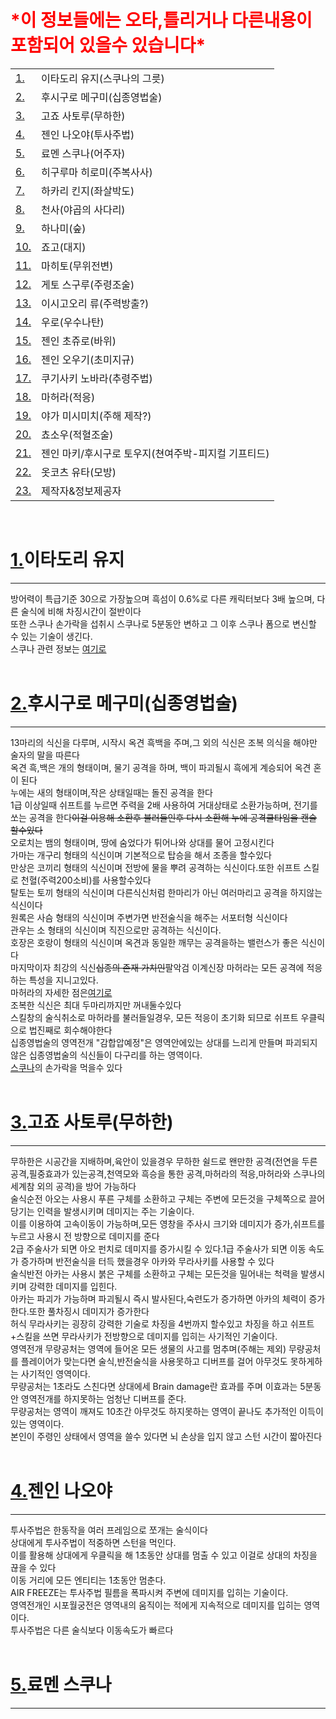 <!DOCTYPE html>
<html>
<head>
    <style>
        #header h1 {color: red;}
    </style>
</head>
<body>
    <div id="header">
        <h1>*이 정보들에는 오타,틀리거나 다른내용이 포함되어 있을수 있습니다*</h1>
    </div>
    <form>
        <table>
            <tr>
                <td><label><a href="#1">1.</a></label></td>
                <td>이타도리 유지(스쿠나의 그릇)</td>
            </tr>
            <tr>
                <td><label><a href="#2">2.</a></label></td>
                <td>후시구로 메구미(십종영법술)</td>
            </tr>
            <tr>
                <td><label><a href="#3">3.</a></label></td>
                <td>고죠 사토루(무하한)</td>
            </tr>
            <tr>
                <td><label><a href="#4">4.</a></label></td>
                <td>젠인 나오야(투사주법)</td>
            </tr>
            <tr>
                <td><label><a href="#5">5.</a></label></td>
                <td>료멘 스쿠나(어주자)</td>
            </tr>
            <tr>
                <td><label><a href="#6">6.</a></label></td>
                <td>히구루마 히로미(주복사사)</td>
            </tr>
            <tr>
                <td><label><a href="#7">7.</a></label></td>
                <td>하카리 킨지(좌살박도)</td>
            </tr>
            <tr>
                <td><label><a href="#8">8.</a></label></td>
                <td>천사(야곱의 사다리)</td>
            </tr>
            <tr>
                <td><label><a href="#9">9.</a></label></td>
                <td>하나미(숲)</td>
            </tr>
            <tr>
                <td><label><a href="#10">10.</a></label></td>
                <td>죠고(대지)</td>
            </tr>
            <tr>
                <td><label><a href="#11">11.</a></label></td>
                <td>마히토(무위전변)</td>
            </tr>
            <tr>
                <td><label><a href="#12">12.</a></label></td>
                <td>게토 스구루(주령조술)</td>
            </tr>
            <tr>
                <td><label><a href="#13">13.</a></label></td>
                <td>이시고오리 류(주력방출?)</td>
            </tr>
            <tr>
                <td><label><a href="#14">14.</a></label></td>
                <td>우로(우수나탄)</td>
            </tr>
            <tr>
                <td><label><a href="#15">15.</a></label></td>
                <td>젠인 초쥬로(바위)</td>
            </tr>
            <tr>
                <td><label><a href="#16">16.</a></label></td>
                <td>젠인 오우기(초미지규)</td>
            </tr>
            <tr>
                <td><label><a href="#17">17.</a></label></td>
                <td>쿠기사키 노바라(추령주법)</td>
            </tr>
            <tr>
                <td><label><a href="#18">18.</a></label></td>
                <td>마허라(적응)</td>
            </tr>
            <tr>
                <td><label><a href="#19">19.</a></label></td>
                <td>야가 미시미치(주해 제작?)</td>
            </tr>
            <tr>
                <td><label><a href="#20">20.</a></label></td>
                <td>쵸소우(적혈조술)</td>
            </tr>
            <tr>
                <td><label><a href="#21">21.</a></label></td>
                <td>젠인 마키/후시구로 토우지(쳔여주박-피지컬 기프티드)</td>
            </tr>
            <tr>
                <td><label><a href="#22">22.</a></label></td>
                <td>옷코츠 유타(모방)</td>
            </tr>
            <tr>
                <td><label><a href="#23">23.</a></label></td>
                <td>제작자&정보제공자</td>
            </tr>
        </table>
    </form>
    <br />
    <h1 id="1"><label><a href="#1">1.</a></label>이타도리 유지</h1>
    <hr/>
    <div>방어력이 특급기준 30으로 가장높으며 흑섬이 0.6%로 다른 캐릭터보다 3배 높으며, 다른 술식에 비해 차징시간이 절반이다</div>
    <div>또한 스쿠나 손가락을 섭취시 스쿠나로 5분동안 변하고 그 이후 스쿠나 폼으로 변신할 수 있는 기술이 생긴다.</div>
    <div>스쿠나 관련 정보는 <label><a href="#23">여기로</a></label></div>
    <br /> 
    <h1 id="2"><label><a href="#2">2.</a></label>후시구로 메구미(십종영법술)</h1>
    <hr/>
    <div>13마리의 식신을 다루며, 시작시 옥견 흑백을 주며,그 외의 식신은 조복 의식을 해야만 술자의 말을 따른다</div>
    <div>옥견 흑,백은 개의 형태이며, 물기 공격을 하며, 백이 파괴될시 흑에게 계승되어 옥견 혼이 된다</div>
    <div>누에는 새의 형태이며,작은 상태일때는 돌진 공격을 한다</div>
    <div>1급 이상일때 쉬프트를 누르면 주력을 2배 사용하여 거대상태로 소환가능하며, 전기를 쏘는 공격을 한다<del>이걸 이용해 소환후 불러들인후 다시 소환해 누에 공격쿨타임을 캔슬 할수있다</del></div>
    <div>오로치는 뱀의 형태이며, 땅에 숨었다가 튀어나와 상대를 물어 고정시킨다</div>
    <div>가마는 개구리 형태의 식신이며 기본적으로 탑승을 해서 조종을 할수있다</div>
    <div>만상은 코끼리 형태의 식신이며 전방에 물을 뿌려 공격하는 식신이다.또한 쉬프트 스킬로 천혈(주력200소비)를 사용할수있다</div>
    <div>탈토는 토끼 형태의 식신이며 다른식신처럼 한마리가 아닌 여러마리고 공격을 하지않는 식신이다</div>
    <div>원록은 사슴 형태의 식신이며 주변가면 반전술식을 해주는 서포터형 식신이다</div>
    <div>관우는 소 형태의 식신이며 직진으로만 공격하는 식신이다.</div>
    <div>호장은 호랑이 형태의 식신이며 옥견과 동일한 깨무는 공격을하는 밸런스가 좋은 식신이다</div>
    <div>마지막이자 최강의 식신<del>십종의 존재 가치인</del>팔악검 이계신장 마허라는 모든 공격에 적응하는 특성을 지니고있다.</div>
    <div>마허라의 자세한 점은<label><a href="#18">여기로</a></label></div>
    <div>조복한 식신은 최대 두마리까지만 꺼내둘수있다</div>
    <div>스킬창의 술식취소로 마허라를 불러들일경우, 모든 적응이 초기화 되므로 쉬프트 우클릭으로 법진째로 회수해야한다 </div>
    <div>십종영법술의 영역전개 "감합압예정"은 영역안에있는 상대를 느리게 만들며 파괴되지 않은 십종영법술의 식신들이 다구리를 하는 영역이다.</div>
    <div><label><a href="#5">스쿠나</a></label>의 손가락을 먹을수 있다</div>
    <br />
    <h1 id="3"><label><a href="#3">3.</a></label>고죠 사토루(무하한)</h1>
    <hr/>
    <div>무하한은 시공간을 지배하며,육안이 있을경우 무하한 쉴드로 왠만한 공격(전연을 두른 공격,필중효과가 있는공격,천역모와 흑승을 통한 공격,마허라의 적응,마허라와 스쿠나의 세계참 외의 공격)을 방어 가능하다</div>
    <div>술식순전 아오는 사용시 푸른 구체를 소환하고 구체는 주변에 모든것을 구체쪽으로 끌어당기는 인력을 발생시키며 데미지는 주는 기술이다.</div>
    <div>이를 이용하여 고속이동이 가능하며,모든 영창을 주사시 크기와 데미지가 증가,쉬프트를 누르고 사용시 전 방향으로 데미지를 준다</div>
    <div>2급 주술사가 되면 아오 펀치로 데미지를 증가시킬 수 있다.1급 주술사가 되면 이동 속도가 증가하며 반전술식을 터득 했을경우 아카와 무라사키를 사용할 수 있다</div>
    <div>술식반전 아카는 사용시 붉은 구체를 소환하고 구체는 모든것을 밀어내는 척력을 발생시키며 강력한 데미지를 입힌다.</div>
    <div>아카는 파괴가 가능하며 파괴될시 즉시 발사된다,숙련도가 증가하면 아카의 체력이 증가한다.또한 풀차징시 데미지가 증가한다</div>
    <div>허식 무라사키는 굉장히 강력한 기술로 차징을 4번까지 할수있고 차징을 하고 쉬프트+스킬을 쓰면 무라사키가 전방향으로 데미지를 입히는 사기적인 기술이다.</div>
    <div>영역전개 무량공처는 영역에 들어온 모든 생물의 사고를 멈추며(주해는 제외)  무량공처를 플레이어가 맞는다면 술식,반전술식을 사용못하고 디버프를 걸어 아무것도 못하게하는 사기적인 영역이다.</div>
    <div>무량공처는 1초라도 스친다면 상대에세 Brain damage란 효과를 주며 이효과는 5분동안 영역전개를 하지못하는 엄청난 디버프를 준다.</div>
    <div>무량공처는 영역이 깨져도 10초간 아무것도 하지못하는 영역이 끝나도 추가적인 이득이있는 영역이다.</div>
    <div>본인이 주령인 상태에서 영역을 쓸수 있다면 뇌 손상을 입지 않고 스턴 시간이 짧아진다</div>
    <br/>
    <h1 id="4"><label><a href="#4">4.</a></label>젠인 나오야</h1>
    <hr/>
    <div>투사주법은 한동작을 여러 프레임으로 쪼개는 술식이다</div>
    <div>상대에게 투사주법이 적중하면 스턴을 먹인다.</div>
    <div>이를 활용해 상대에게 우클릭을 해 1초동안 상대를 멈출 수 있고 이걸로 상대의 차징을 끊을 수 있다</div>
    <div>이동 거리에 모든 엔티티는 1초동안 멈춘다.</div>
    <div>AIR FREEZE는 투사주법 필름을 폭파시켜 주변에 데미지를 입히는 기술이다.</div>
    <div>영역전개인 시포월궁전은 영역내의 움직이는 적에게 지속적으로 데미지를 입히는 영역이다.</div>
    <div>투사주법은 다른 술식보다 이동속도가 빠르다</div>
    <br/>
    <h1 id="5"><label><a href="#5">5.</a></label>료멘 스쿠나</h1>
    <hr/>
</body>

</html>
